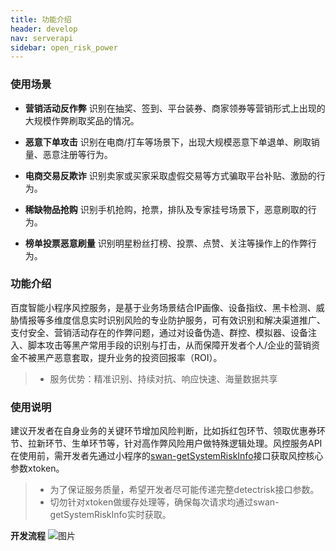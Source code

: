```yaml
---
title: 功能介绍
header: develop
nav: serverapi
sidebar: open_risk_power
---
```


### 使用场景

 - **营销活动反作弊**
  识别在抽奖、签到、平台装券、商家领券等营销形式上出现的大规模作弊刷取奖品的情况。

 - **恶意下单攻击**
识别在电商/打车等场景下，出现大规模恶意下单退单、刷取销量、恶意注册等行为。

 - **电商交易反欺诈**
识别卖家或买家采取虚假交易等方式骗取平台补贴、激励的行为。

 - **稀缺物品抢购**
识别手机抢购，抢票，排队及专家挂号场景下，恶意刷取的行为。

 - **榜单投票恶意刷量**
识别明星粉丝打榜、投票、点赞、关注等操作上的作弊行为。
 
### 功能介绍

 百度智能小程序风控服务，是基于业务场景结合IP画像、设备指纹、黑卡检测、威胁情报等多维度信息实时识别风险的专业防护服务，可有效识别和解决渠道推广、支付安全、营销活动存在的作弊问题，通过对设备伪造、群控、模拟器、设备注入、脚本攻击等黑产常用手段的识别与打击，从而保障开发者个人/企业的营销资金不被黑产恶意套取，提升业务的投资回报率（ROI）。

> - 服务优势：精准识别、持续对抗、响应快速、海量数据共享

 

 
### 使用说明
建议开发者在自身业务的关键环节增加风险判断，比如拆红包环节、领取优惠券环节、拉新环节、生单环节等，针对高作弊风险用户做特殊逻辑处理。风控服务API在使用前，需开发者先通过小程序的[swan-getSystemRiskInfo](https://smartprogram.baidu.com/docs/develop/api/open/swan-getSystemRiskInfo/#swan-getSystemRiskInfo)接口获取风控核心参数xtoken。
>- 为了保证服务质量，希望开发者尽可能传递完整detectrisk接口参数。
>- 切勿针对xtoken做缓存处理等，确保每次请求均通过swan-getSystemRiskInfo实时获取。



**开发流程**
![图片](../../../img/api/information/risk.png)


